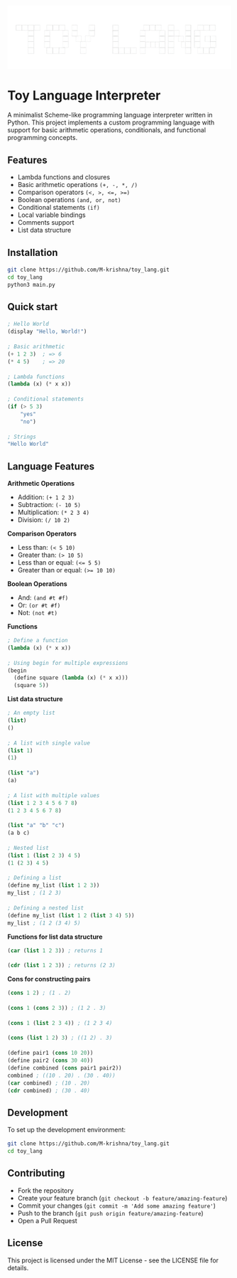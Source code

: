 ![Toy lang](./assets/toy_lang.png)

# Toy Language Interpreter

A minimalist Scheme-like programming language interpreter written in Python. This project implements a custom programming language with support for basic arithmetic operations, conditionals, and functional programming concepts.

## Features

- Lambda functions and closures
- Basic arithmetic operations `(+, -, *, /)`
- Comparison operators `(<, >, <=, >=)`
- Boolean operations `(and, or, not)`
- Conditional statements `(if)`
- Local variable bindings
- Comments support
- List data structure

## Installation

```bash
git clone https://github.com/M-krishna/toy_lang.git
cd toy_lang
python3 main.py
```

## Quick start

```lisp
; Hello World
(display "Hello, World!")

; Basic arithmetic
(+ 1 2 3)  ; => 6
(* 4 5)    ; => 20

; Lambda functions
(lambda (x) (* x x))

; Conditional statements
(if (> 5 3)
    "yes"
    "no")

; Strings
"Hello World"
```

## Language Features

**Arithmetic Operations**

* Addition: `(+ 1 2 3)`
* Subtraction: `(- 10 5)`
* Multiplication: `(* 2 3 4)`
* Division: `(/ 10 2)`

**Comparison Operators**

* Less than: `(< 5 10)`
* Greater than: `(> 10 5)`
* Less than or equal: `(<= 5 5)`
* Greater than or equal: `(>= 10 10)`


**Boolean Operations**

* And: `(and #t #f)`
* Or: `(or #t #f)`
* Not: `(not #t)`


**Functions**

```lisp
; Define a function
(lambda (x) (* x x))

; Using begin for multiple expressions
(begin
  (define square (lambda (x) (* x x)))
  (square 5))
```

**List data structure**

```lisp
; An empty list
(list)
()

; A list with single value
(list 1)
(1)

(list "a")
(a)

; A list with multiple values
(list 1 2 3 4 5 6 7 8)
(1 2 3 4 5 6 7 8)

(list "a" "b" "c")
(a b c)

; Nested list
(list 1 (list 2 3) 4 5)
(1 (2 3) 4 5)

; Defining a list
(define my_list (list 1 2 3))
my_list ; (1 2 3)

; Defining a nested list
(define my_list (list 1 2 (list 3 4) 5))
my_list ; (1 2 (3 4) 5)
```

**Functions for list data structure**

```lisp
(car (list 1 2 3)) ; returns 1

(cdr (list 1 2 3)) ; returns (2 3)
```

**Cons for constructing pairs**

```lisp
(cons 1 2) ; (1 . 2)

(cons 1 (cons 2 3)) ; (1 2 . 3)

(cons 1 (list 2 3 4)) ; (1 2 3 4)

(cons (list 1 2) 3) ; ((1 2) . 3)

(define pair1 (cons 10 20))
(define pair2 (cons 30 40))
(define combined (cons pair1 pair2))
combined ; ((10 . 20) . (30 . 40))
(car combined) ; (10 . 20)
(cdr combined) ; (30 . 40)
```

## Development

To set up the development environment:
```bash
git clone https://github.com/M-krishna/toy_lang.git
cd toy_lang
```

## Contributing
* Fork the repository
* Create your feature branch (`git checkout -b feature/amazing-feature`)
* Commit your changes (`git commit -m 'Add some amazing feature'`)
* Push to the branch (`git push origin feature/amazing-feature`)
* Open a Pull Request


## License

This project is licensed under the MIT License - see the LICENSE file for details.